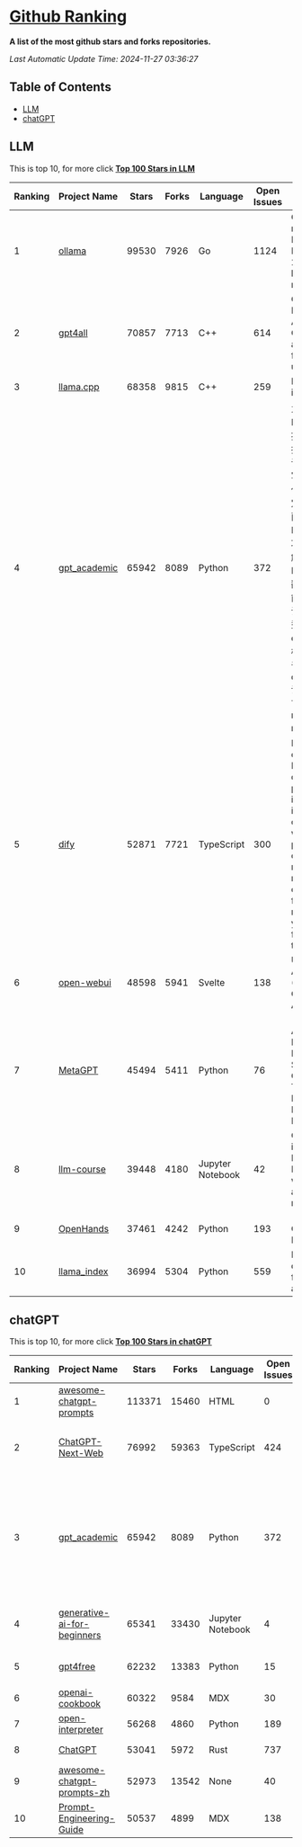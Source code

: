 [Github Ranking](./README.md)
==========

**A list of the most github stars and forks repositories.**

*Last Automatic Update Time: 2024-11-27 03:36:27*

## Table of Contents
 * [LLM](#LLM)
 * [chatGPT](#chatGPT)

## LLM

This is top 10, for more click **[Top 100 Stars in LLM](Top100/LLM.md)**

| Ranking | Project Name | Stars | Forks | Language | Open Issues | Description | Last Commit |
| ------- | ------------ | ----- | ----- | -------- | ----------- | ----------- | ----------- |
| 1 | [ollama](https://github.com/ollama/ollama) | 99530 | 7926 | Go | 1124 | Get up and running with Llama 3.2, Mistral, Gemma 2, and other large language models. | 2024-11-27T01:50:36Z |
| 2 | [gpt4all](https://github.com/nomic-ai/gpt4all) | 70857 | 7713 | C++ | 614 | GPT4All: Run Local LLMs on Any Device. Open-source and available for commercial use. | 2024-11-26T23:18:42Z |
| 3 | [llama.cpp](https://github.com/ggerganov/llama.cpp) | 68358 | 9815 | C++ | 259 | LLM inference in C/C++ | 2024-11-27T03:25:40Z |
| 4 | [gpt_academic](https://github.com/binary-husky/gpt_academic) | 65942 | 8089 | Python | 372 | 为GPT/GLM等LLM大语言模型提供实用化交互接口，特别优化论文阅读/润色/写作体验，模块化设计，支持自定义快捷按钮&函数插件，支持Python和C++等项目剖析&自译解功能，PDF/LaTex论文翻译&总结功能，支持并行问询多种LLM模型，支持chatglm3等本地模型。接入通义千问, deepseekcoder, 讯飞星火, 文心一言, llama2, rwkv, claude2, moss等。 | 2024-11-24T15:24:59Z |
| 5 | [dify](https://github.com/langgenius/dify) | 52871 | 7721 | TypeScript | 300 | Dify is an open-source LLM app development platform. Dify's intuitive interface combines AI workflow, RAG pipeline, agent capabilities, model management, observability features and more, letting you quickly go from prototype to production. | 2024-11-27T02:50:45Z |
| 6 | [open-webui](https://github.com/open-webui/open-webui) | 48598 | 5941 | Svelte | 138 | User-friendly AI Interface (Supports Ollama, OpenAI API, ...) | 2024-11-26T23:30:37Z |
| 7 | [MetaGPT](https://github.com/geekan/MetaGPT) | 45494 | 5411 | Python | 76 | 🌟 The Multi-Agent Framework: First AI Software Company, Towards Natural Language Programming | 2024-11-11T15:05:12Z |
| 8 | [llm-course](https://github.com/mlabonne/llm-course) | 39448 | 4180 | Jupyter Notebook | 42 | Course to get into Large Language Models (LLMs) with roadmaps and Colab notebooks. | 2024-07-28T22:17:43Z |
| 9 | [OpenHands](https://github.com/All-Hands-AI/OpenHands) | 37461 | 4242 | Python | 193 | 🙌 OpenHands: Code Less, Make More | 2024-11-27T03:34:35Z |
| 10 | [llama_index](https://github.com/run-llama/llama_index) | 36994 | 5304 | Python | 559 | LlamaIndex is a data framework for your LLM applications | 2024-11-27T03:27:46Z |


## chatGPT

This is top 10, for more click **[Top 100 Stars in chatGPT](Top100/chatGPT.md)**

| Ranking | Project Name | Stars | Forks | Language | Open Issues | Description | Last Commit |
| ------- | ------------ | ----- | ----- | -------- | ----------- | ----------- | ----------- |
| 1 | [awesome-chatgpt-prompts](https://github.com/f/awesome-chatgpt-prompts) | 113371 | 15460 | HTML | 0 | This repo includes ChatGPT prompt curation to use ChatGPT better. | 2024-11-11T11:38:53Z |
| 2 | [ChatGPT-Next-Web](https://github.com/ChatGPTNextWeb/ChatGPT-Next-Web) | 76992 | 59363 | TypeScript | 424 | A cross-platform ChatGPT/Gemini UI (Web / PWA / Linux / Win / MacOS). 一键拥有你自己的跨平台 ChatGPT/Gemini 应用。 | 2024-11-25T15:26:24Z |
| 3 | [gpt_academic](https://github.com/binary-husky/gpt_academic) | 65942 | 8089 | Python | 372 | 为GPT/GLM等LLM大语言模型提供实用化交互接口，特别优化论文阅读/润色/写作体验，模块化设计，支持自定义快捷按钮&函数插件，支持Python和C++等项目剖析&自译解功能，PDF/LaTex论文翻译&总结功能，支持并行问询多种LLM模型，支持chatglm3等本地模型。接入通义千问, deepseekcoder, 讯飞星火, 文心一言, llama2, rwkv, claude2, moss等。 | 2024-11-24T15:24:59Z |
| 4 | [generative-ai-for-beginners](https://github.com/microsoft/generative-ai-for-beginners) | 65341 | 33430 | Jupyter Notebook | 4 | 21 Lessons, Get Started Building with Generative AI  🔗 https://microsoft.github.io/generative-ai-for-beginners/ | 2024-11-23T08:41:05Z |
| 5 | [gpt4free](https://github.com/xtekky/gpt4free) | 62232 | 13383 | Python | 15 | The official gpt4free repository \| various collection of powerful language models | 2024-11-26T23:03:03Z |
| 6 | [openai-cookbook](https://github.com/openai/openai-cookbook) | 60322 | 9584 | MDX | 30 | Examples and guides for using the OpenAI API | 2024-11-26T21:52:05Z |
| 7 | [open-interpreter](https://github.com/OpenInterpreter/open-interpreter) | 56268 | 4860 | Python | 189 | A natural language interface for computers | 2024-11-25T21:25:55Z |
| 8 | [ChatGPT](https://github.com/lencx/ChatGPT) | 53041 | 5972 | Rust | 737 | 🔮 ChatGPT Desktop Application (Mac, Windows and Linux) | 2024-08-29T17:58:11Z |
| 9 | [awesome-chatgpt-prompts-zh](https://github.com/PlexPt/awesome-chatgpt-prompts-zh) | 52973 | 13542 | None | 40 | ChatGPT 中文调教指南。各种场景使用指南。学习怎么让它听你的话。 | 2024-07-30T11:43:23Z |
| 10 | [Prompt-Engineering-Guide](https://github.com/dair-ai/Prompt-Engineering-Guide) | 50537 | 4899 | MDX | 138 | 🐙 Guides, papers, lecture, notebooks and resources for prompt engineering | 2024-11-20T19:24:28Z |


